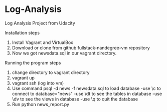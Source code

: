 # Log-Analysis
Log Analysis Project from Udacity

Installation steps

1. Install Vagrant and VirtualBox
2. Download or clone from github fullstack-nandegree-vm repository
3. Now we got newsdata.sql in our vagrant directory.

Running the program steps

1. change directory to vagrant directory 
2. vagrant up
3. vagrant ssh (log into vm)
4. Use command psql -d news -f newsdata.sql to load database
    -use \c to connect to database="news"
    -use \dt to see the tables in database
    -use \dv to see the views in database
    -use \q to quit the database
5. Run python news_report.py 
